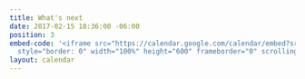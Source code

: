 ```yaml
---
title: What's next
date: 2017-02-15 18:36:00 -06:00
position: 3
embed-code: '<iframe src="https://calendar.google.com/calendar/embed?src=s96i9uhot6vb1b05a3ep63r55c%40group.calendar.google.com&ctz=America/Chicago"
  style="border: 0" width="100%" height="600" frameborder="0" scrolling="no"></iframe>'
layout: calendar
---
```


